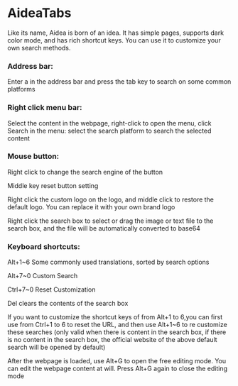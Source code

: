 # AideaTabs
Like its name, Aidea is born of an idea. It has simple pages, supports dark color mode, and has rich shortcut keys. You can use it to customize your own search methods.

### Address bar:

Enter a in the address bar and press the tab key to search on some common platforms


### Right click menu bar:

Select the content in the webpage, right-click to open the menu, click Search in the menu: select the search platform to search the selected content


### Mouse button:

Right click to change the search engine of the button

Middle key reset button setting

Right click the custom logo on the logo, and middle click to restore the default logo. You can replace it with your own brand logo

Right click the search box to select or drag the image or text file to the search box, and the file will be automatically converted to base64


### Keyboard shortcuts:

Alt+1~6 Some commonly used translations, sorted by search options

Alt+7~0 Custom Search

Ctrl+7~0 Reset Customization

Del clears the contents of the search box



If you want to customize the shortcut keys of from Alt+1 to 6,you can first use from Ctrl+1 to 6 to reset the URL, and then use Alt+1~6 to re customize these searches (only valid when there is content in the search box, if there is no content in the search box, the official website of the above default search will be opened by default)



After the webpage is loaded, use Alt+G to open the free editing mode. You can edit the webpage content at will. Press Alt+G again to close the editing mode
